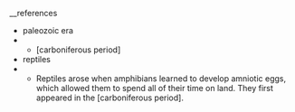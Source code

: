 __references
- paleozoic era
- - [carboniferous period]
- reptiles
- - Reptiles arose when amphibians learned to develop amniotic eggs, which allowed them to spend all of their time on land. They first appeared in the [carboniferous period].
